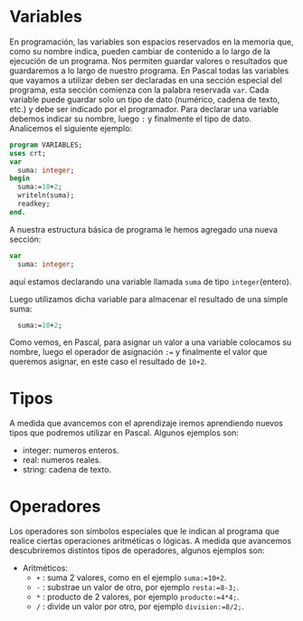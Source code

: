 # Variables
En programación, las variables son espacios reservados en la memoria que, como su nombre indica, pueden cambiar de contenido a lo largo de la ejecución de un programa. Nos permiten guardar valores o resultados que guardaremos a lo largo de nuestro programa. 
En Pascal todas las variables que vayamos a utilizar deben ser declaradas en una sección especial del programa, esta sección comienza con la palabra reservada `var`. Cada variable puede guardar solo un tipo de dato (numérico, cadena de texto, etc.) y debe ser indicado por el programador. Para declarar una variable debemos indicar su nombre, luego `:` y finalmente el tipo de dato. 
Analicemos el siguiente ejemplo:
```pascal
program VARIABLES;
uses crt;
var
  suma: integer;
begin
  suma:=10+2;
  writeln(suma);
  readkey;
end.
```
A nuestra estructura básica de programa le hemos agregado una nueva sección:
```pascal
var
  suma: integer;
```
aquí estamos declarando una variable llamada `suma` de tipo `integer`(entero).

Luego utilizamos dicha variable para almacenar el resultado de una simple suma:
```pascal
  suma:=10+2;
```
Como vemos, en Pascal, para asignar un valor a una variable colocamos su nombre, luego el operador de asignación `:=` y finalmente el valor que queremos asignar, en este caso el resultado de `10+2`.

# Tipos
A medida que avancemos con el aprendizaje iremos aprendiendo nuevos tipos que podremos utilizar en Pascal. Algunos ejemplos son:
- integer: numeros enteros.
- real: numeros reales.
- string: cadena de texto.

# Operadores
Los operadores son símbolos especiales que le indican al programa que realice ciertas operaciones aritméticas o lógicas. A medida que avancemos descubriremos distintos tipos de operadores, algunos ejemplos son:
- Aritméticos:
    - `+` : suma 2 valores, como en el ejemplo `suma:=10+2`.
    - `-` : substrae un valor de otro, por ejemplo `resta:=8-3;`.  
    - `*` : producto de 2 valores, por ejemplo `producto:=4*4;`.
    - `/` : divide un valor por otro, por ejemplo `division:=8/2;`.